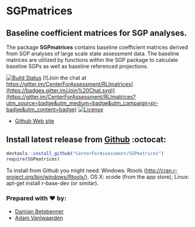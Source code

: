 SGPmatrices
=======

Baseline coefficient matrices for SGP analyses.
------------------------------------------------------------------------------------

The package **SGPmatrices** contains baseline coefficient matrices derived from SGP analyses of large scale state assessment data. The baseline matrices are utilized by functions within the SGP package to calculate baseline SGPs as well as baseline referenced projections.

[![Build Status](https://travis-ci.org/CenterForAssessment/RLImatrices.svg?branch=master)](https://travis-ci.org/CenterForAssessment/RLImatrices) [![Join the chat at https://gitter.im/CenterForAssessment/RLImatrices](https://badges.gitter.im/Join%20Chat.svg)](https://gitter.im/CenterForAssessment/RLImatrices?utm_source=badge&utm_medium=badge&utm_campaign=pr-badge&utm_content=badge) [![License](http://img.shields.io/badge/license-GPL%203-brightgreen.svg?style=flat)](https://github.com/CenterForAssessment/RLImatrices/blob/master/LICENSE.md)

* [Github Web site](https://github.com/CenterForAssessment/SGPmatrices/)

Install latest release from [Github](https://github.com/CenterForAssessment/SGPmatrices/) :octocat:
----------------------------------------------

```R
devtools::install_github("CenterForAssessment/SGPmatrices")
require(SGPmatrices)
```

To install from Github you might need: Windows: Rtools (http://cran.r-project.org/bin/windows/Rtools/), OS X: xcode (from the app store),
Linux: apt-get install r-base-dev (or similar).

### Prepared with :heart: by:

* [Damian Betebenner](https://github.com/dbetebenner)
* [Adam VanIwaarden](https://github.com/adamvi)
